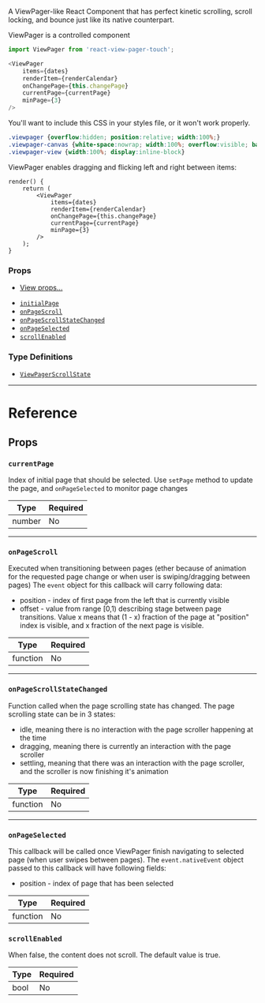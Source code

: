 A ViewPager-like React Component that has perfect kinetic scrolling, scroll locking, and bounce just like its native counterpart.

ViewPager is a controlled component

```javascript
import ViewPager from 'react-view-pager-touch';

<ViewPager
    items={dates}
    renderItem={renderCalendar}
    onChangePage={this.changePage}
    currentPage={currentPage}
    minPage={3}
/>
```

You'll want to include this CSS in your styles file, or it won't work properly.
```css
.viewpager {overflow:hidden; position:relative; width:100%;}
.viewpager-canvas {white-space:nowrap; width:100%; overflow:visible; backface-visibility:hidden; transform-style:flat;}
.viewpager-view {width:100%; display:inline-block}
```


ViewPager enables dragging and flicking left and right between items:

```
render() {
	return (
		<ViewPager
            items={dates}
            renderItem={renderCalendar}
            onChangePage={this.changePage}
            currentPage={currentPage}
            minPage={3}
		/>
	);
}
```

### Props

* [View props...](view.md#props)

- [`initialPage`](viewpagerandroid.md#initialpage)
- [`onPageScroll`](viewpagerandroid.md#onpagescroll)
- [`onPageScrollStateChanged`](viewpagerandroid.md#onpagescrollstatechanged)
- [`onPageSelected`](viewpagerandroid.md#onpageselected)
- [`scrollEnabled`](viewpagerandroid.md#scrollenabled)

### Type Definitions

* [`ViewPagerScrollState`](viewpagerandroid.md#viewpagerscrollstate)

---

# Reference

## Props

### `currentPage`

Index of initial page that should be selected. Use `setPage` method to update the page, and `onPageSelected` to monitor page changes

| Type	 | Required |
| ------ | -------- |
| number | No	    |

---

### `onPageScroll`

Executed when transitioning between pages (ether because of animation for the requested page change or when user is swiping/dragging between pages) The `event` object for this callback will carry following data:

* position - index of first page from the left that is currently visible
* offset - value from range [0,1) describing stage between page transitions. Value x means that (1 - x) fraction of the page at "position" index is visible, and x fraction of the next page is visible.

| Type		 | Required |
| -------- | -------- |
| function | No			 |

---

### `onPageScrollStateChanged`

Function called when the page scrolling state has changed. The page scrolling state can be in 3 states:

* idle, meaning there is no interaction with the page scroller happening at the time
* dragging, meaning there is currently an interaction with the page scroller
* settling, meaning that there was an interaction with the page scroller, and the scroller is now finishing it's animation

| Type		 | Required |
| -------- | -------- |
| function | No			 |

---

### `onPageSelected`

This callback will be called once ViewPager finish navigating to selected page (when user swipes between pages). The `event.nativeEvent` object passed to this callback will have following fields:

* position - index of page that has been selected

| Type		 | Required |
| -------- | -------- |
| function | No			 |

### `scrollEnabled`

When false, the content does not scroll. The default value is true.

| Type | Required |
| ---- | -------- |
| bool | No			 |